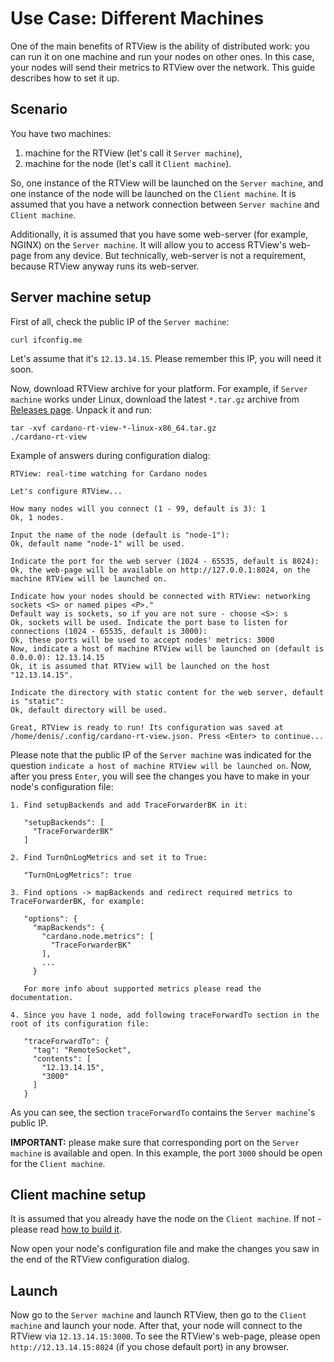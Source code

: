 # Use Case: Different Machines

One of the main benefits of RTView is the ability of distributed work: you can run it on one machine and run your nodes on other ones. In this case, your nodes will send their metrics to RTView over the network. This guide describes how to set it up.

## Scenario

You have two machines:

1. machine for the RTView (let's call it `Server machine`),
2. machine for the node (let's call it `Client machine`).

So, one instance of the RTView will be launched on the `Server machine`, and one instance of the node will be launched on the `Client machine`. It is assumed that you have a network connection between `Server machine` and `Client machine`.

Additionally, it is assumed that you have some web-server (for example, NGINX) on the `Server machine`. It will allow you to access RTView's web-page from any device. But technically, web-server is not a requirement, because RTView anyway runs its web-server.

## Server machine setup

First of all, check the public IP of the `Server machine`:

```
curl ifconfig.me
```

Let's assume that it's `12.13.14.15`. Please remember this IP, you will need it soon.

Now, download RTView archive for your platform. For example, if `Server machine` works under Linux, download the latest `*.tar.gz` archive from [Releases page](https://github.com/input-output-hk/cardano-rt-view/releases). Unpack it and run:

```
tar -xvf cardano-rt-view-*-linux-x86_64.tar.gz
./cardano-rt-view
```

Example of answers during configuration dialog:

```
RTView: real-time watching for Cardano nodes 

Let's configure RTView...

How many nodes will you connect (1 - 99, default is 3): 1
Ok, 1 nodes.

Input the name of the node (default is "node-1"): 
Ok, default name "node-1" will be used.

Indicate the port for the web server (1024 - 65535, default is 8024): 
Ok, the web-page will be available on http://127.0.0.1:8024, on the machine RTView will be launched on.

Indicate how your nodes should be connected with RTView: networking sockets <S> or named pipes <P>."
Default way is sockets, so if you are not sure - choose <S>: s
Ok, sockets will be used. Indicate the port base to listen for connections (1024 - 65535, default is 3000): 
Ok, these ports will be used to accept nodes' metrics: 3000
Now, indicate a host of machine RTView will be launched on (default is 0.0.0.0): 12.13.14.15
Ok, it is assumed that RTView will be launched on the host "12.13.14.15".

Indicate the directory with static content for the web server, default is "static": 
Ok, default directory will be used.

Great, RTView is ready to run! Its configuration was saved at /home/denis/.config/cardano-rt-view.json. Press <Enter> to continue...
```

Please note that the public IP of the `Server machine` was indicated for the question `indicate a host of machine RTView will be launched on`. Now, after you press `Enter`, you will see the changes you have to make in your node's configuration file:

```
1. Find setupBackends and add TraceForwarderBK in it:

   "setupBackends": [
     "TraceForwarderBK"
   ]

2. Find TurnOnLogMetrics and set it to True:

   "TurnOnLogMetrics": true

3. Find options -> mapBackends and redirect required metrics to TraceForwarderBK, for example:

   "options": {
     "mapBackends": {
       "cardano.node.metrics": [
         "TraceForwarderBK"
       ],
       ...
     }

   For more info about supported metrics please read the documentation.

4. Since you have 1 node, add following traceForwardTo section in the root of its configuration file:

   "traceForwardTo": {
     "tag": "RemoteSocket",
     "contents": [
       "12.13.14.15",
       "3000"
     ]
   }
```

As you can see, the section `traceForwardTo` contains the `Server machine`'s public IP.

**IMPORTANT:** please make sure that corresponding port on the `Server machine` is available and open. In this example, the port `3000` should be open for the `Client machine`.

## Client machine setup

It is assumed that you already have the node on the `Client machine`. If not - please read [how to build it](https://docs.cardano.org/projects/cardano-node/en/latest/getting-started/building-the-node-using-nix.html).

Now open your node's configuration file and make the changes you saw in the end of the RTView configuration dialog.

## Launch

Now go to the `Server machine` and launch RTView, then go to the `Client machine` and launch your node. After that, your node will connect to the RTView via `12.13.14.15:3000`. To see the RTView's web-page, please open `http://12.13.14.15:8024` (if you chose default port) in any browser.
